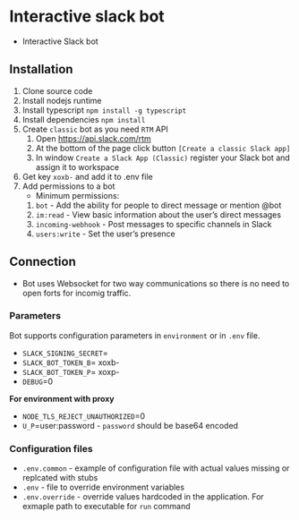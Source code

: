 # Interactive slack bot

- Interactive Slack bot

## Installation

1. Clone source code
1. Install nodejs runtime
1. Install typescript `npm install -g typescript`
1. Install dependencies `npm install`
1. Create `classic` bot as you need `RTM` API
   1. Open https://api.slack.com/rtm
   1. At the bottom of the page click button `[Create a classic Slack app]`
   1. In window `Create a Slack App (Classic)` register your Slack bot and assign it to workspace
1. Get key `xoxb-` and add it to .env file
1. Add permissions to a bot
   - Minimum permissions:
   1. `bot` - Add the ability for people to direct message or mention @bot
   2. `im:read` - View basic information about the user’s direct messages
   3. `incoming-webhook` - Post messages to specific channels in Slack
   4. `users:write` - Set the user’s presence

## Connection
- Bot uses Websocket for two way communications so there is no need to open forts for incomig traffic.

### Parameters

Bot supports configuration parameters in `environment` or in `.env` file.
- `SLACK_SIGNING_SECRET`=
- `SLACK_BOT_TOKEN_B`= xoxb-
- `SLACK_BOT_TOKEN_P`= xoxp-
- `DEBUG`=0

**For environment with proxy**
- `NODE_TLS_REJECT_UNAUTHORIZED`=0
- `U_P`=user:password - `password` should be base64 encoded

### Configuration files
- `.env.common` - example of configuration file with actual values missing or replcated with stubs
- `.env` - file to override environment variables
- `.env.override` - override values hardcoded in the application. For exmaple path to executable for `run` command
